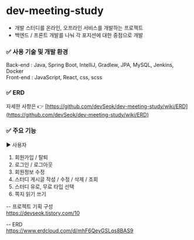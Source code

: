 # dev-meeting-study
- 개발 스터디를 온라인, 오프라인 서비스를 개발하는 프로젝트
- 백엔드 / 프론트 개발를 나눠 각 포지션에 대한 중점으로 개발

### ✅ 사용 기술 및 개발 환경


Back-end :
Java, Spring Boot, IntelliJ, Gradlew, JPA, MySQL, Jenkins, Docker <br>
Front-end :
JavaScript, React, css, scss




### ✅ ERD

자세한 사항은 👉 [https://github.com/devSeok/dev-meeting-study/wiki/ERD](https://github.com/devSeok/dev-meeting-study/wiki/ERD)

### ✅ 주요 기능

[comment]: <> (* [각 기능별 비즈니스 로직]&#40;https://github.com/f-lab-edu/sns-itda/wiki/Business-Rule&#41;)

[comment]: <> (* [각 기능별 Use Case]&#40;https://github.com/f-lab-edu/sns-itda/wiki/Use-Case&#41;)

▶ 사용자

1. 회원가입 / 탈퇴
2. 로그인 / 로그아웃
3. 회원정보 수정
4. 스터디 게시글 작성 / 수정 / 삭제 / 조회
5. 스터디 유로, 무료 타입 선택
6. 쪽지 읽기 쓰기




-- 프로젝트 기획 구성 <br>
https://devseok.tistory.com/10

-- ERD <br>
https://www.erdcloud.com/d/mhF6QeyGSLqs8BAS9